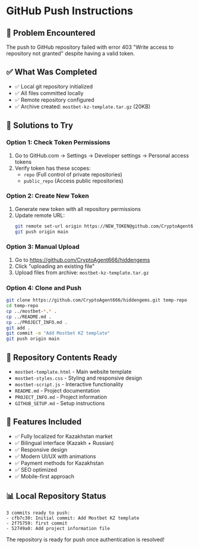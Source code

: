 # GitHub Push Instructions

## 🚨 Problem Encountered
The push to GitHub repository failed with error 403 "Write access to repository not granted" despite having a valid token.

## ✅ What Was Completed
- ✅ Local git repository initialized
- ✅ All files committed locally
- ✅ Remote repository configured
- ✅ Archive created: `mostbet-kz-template.tar.gz` (20KB)

## 🔧 Solutions to Try

### Option 1: Check Token Permissions
1. Go to GitHub.com → Settings → Developer settings → Personal access tokens
2. Verify token has these scopes:
   - `repo` (Full control of private repositories)
   - `public_repo` (Access public repositories)

### Option 2: Create New Token
1. Generate new token with all repository permissions
2. Update remote URL:
   ```bash
   git remote set-url origin https://NEW_TOKEN@github.com/CryptoAgent666/hiddengems.git
   git push origin main
   ```

### Option 3: Manual Upload
1. Go to https://github.com/CryptoAgent666/hiddengems
2. Click "uploading an existing file"
3. Upload files from archive: `mostbet-kz-template.tar.gz`

### Option 4: Clone and Push
```bash
git clone https://github.com/CryptoAgent666/hiddengems.git temp-repo
cd temp-repo
cp ../mostbet-*.* .
cp ../README.md .
cp ../PROJECT_INFO.md .
git add .
git commit -m "Add Mostbet KZ template"
git push origin main
```

## 📁 Repository Contents Ready
- `mostbet-template.html` - Main website template
- `mostbet-styles.css` - Styling and responsive design
- `mostbet-script.js` - Interactive functionality
- `README.md` - Project documentation
- `PROJECT_INFO.md` - Project information
- `GITHUB_SETUP.md` - Setup instructions

## 🌟 Features Included
- ✅ Fully localized for Kazakhstan market
- ✅ Bilingual interface (Kazakh + Russian)
- ✅ Responsive design
- ✅ Modern UI/UX with animations
- ✅ Payment methods for Kazakhstan
- ✅ SEO optimized
- ✅ Mobile-first approach

## 📊 Local Repository Status
```
3 commits ready to push:
- cfb7c30: Initial commit: Add Mostbet KZ template
- 2f75759: first commit  
- 52749a0: Add project information file
```

The repository is ready for push once authentication is resolved!
